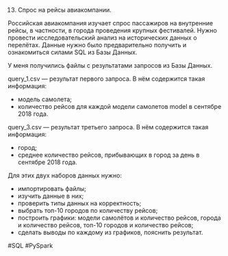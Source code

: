 13. Спрос на рейсы авиакомпании.

Российская авиакомпания изучает спрос пассажиров на внутренние рейсы, в частности, в города проведения крупных фестивалей. Нужно провести исследовательский анализ на исторических данных о перелётах. Данные нужно было предварительно получить и ознакомиться силами SQL из Базы Данных.


У меня получились файлы с результатами запросов из Базы Данных.

query_1.csv — результат первого запроса. В нём содержится такая информация:

* модель самолета;
* количество рейсов для каждой модели самолетов model в сентябре 2018 года.

query_3.csv — результат третьего запроса. В нём содержится такая информация:

* город;
* среднее количество рейсов, прибывающих в город за день в сентябре 2018 года.

Для этих двух наборов данных нужно:

* импортировать файлы;
* изучить данные в них;
* проверить типы данных на корректность;
* выбрать топ-10 городов по количеству рейсов;
* построить графики: модели самолётов и количество рейсов, города и количество рейсов, топ-10 городов и количество рейсов;
* сделать выводы по каждому из графиков, пояснить результат.

#SQL #PySpark
